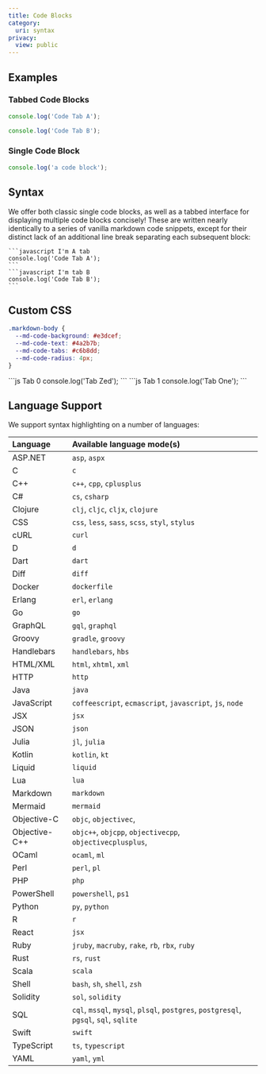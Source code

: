 ```yaml
---
title: Code Blocks
category:
  uri: syntax
privacy:
  view: public
---
```


## Examples

### Tabbed Code Blocks

```javascript I'm A tab
console.log('Code Tab A');
```
```javascript I'm tab B
console.log('Code Tab B');
```

### Single Code Block

```javascript
console.log('a code block');
```

## Syntax

We offer both classic single code blocks, as well as a tabbed interface for displaying multiple code blocks concisely! These are written nearly identically to a series of vanilla markdown code snippets, except for their distinct lack of an additional line break separating each subsequent block:

````
```javascript I'm A tab
console.log('Code Tab A');
```
```javascript I'm tab B
console.log('Code Tab B');
```
````

## Custom CSS

```css Theme Variables
.markdown-body {
  --md-code-background: #e3dcef;
  --md-code-text: #4a2b7b;
  --md-code-tabs: #c6b8dd;
  --md-code-radius: 4px;
}
```

<div style={{ '--md-code-background': '#e3dcef', '--md-code-text': '#4a2b7b', '--md-code-tabs': '#c6b8dd', '--md-code-radius': '4px' }}>
```js Tab 0
console.log('Tab Zed');
```
```js Tab 1
console.log('Tab One');
```
</div>

## Language Support

We support syntax highlighting on a number of languages:

| Language      | Available language mode(s)                                                           |
| :------------ | :----------------------------------------------------------------------------------- |
| ASP.NET       | `asp`, `aspx`                                                                        |
| C             | `c`                                                                                  |
| C++           | `c++`, `cpp`, `cplusplus`                                                            |
| C#            | `cs`, `csharp`                                                                       |
| Clojure       | `clj`, `cljc`, `cljx`, `clojure`                                                     |
| CSS           | `css`, `less`, `sass`, `scss`, `styl`, `stylus`                                      |
| cURL          | `curl`                                                                               |
| D             | `d`                                                                                  |
| Dart          | `dart`                                                                               |
| Diff          | `diff`                                                                               |
| Docker        | `dockerfile`                                                                         |
| Erlang        | `erl`, `erlang`                                                                      |
| Go            | `go`                                                                                 |
| GraphQL       | `gql`, `graphql`                                                                     |
| Groovy        | `gradle`, `groovy`                                                                   |
| Handlebars    | `handlebars`, `hbs`                                                                  |
| HTML/XML      | `html`, `xhtml`, `xml`                                                               |
| HTTP          | `http`                                                                               |
| Java          | `java`                                                                               |
| JavaScript    | `coffeescript`, `ecmascript`, `javascript`, `js`, `node`                             |
| JSX           | `jsx`                                                                                |
| JSON          | `json`                                                                               |
| Julia         | `jl`, `julia`                                                                        |
| Kotlin        | `kotlin`, `kt`                                                                       |
| Liquid        | `liquid`                                                                             |
| Lua           | `lua`                                                                                |
| Markdown      | `markdown`                                                                           |
| Mermaid       | `mermaid`                                                                            |
| Objective-C   | `objc`, `objectivec`,                                                                |
| Objective-C++ | `objc++`, `objcpp`, `objectivecpp`, `objectivecplusplus`,                            |
| OCaml         | `ocaml`, `ml`                                                                        |
| Perl          | `perl`, `pl`                                                                         |
| PHP           | `php`                                                                                |
| PowerShell    | `powershell`, `ps1`                                                                  |
| Python        | `py`, `python`                                                                       |
| R             | `r`                                                                                  |
| React         | `jsx`                                                                                |
| Ruby          | `jruby`, `macruby`, `rake`, `rb`, `rbx`, `ruby`                                      |
| Rust          | `rs`, `rust`                                                                         |
| Scala         | `scala`                                                                              |
| Shell         | `bash`, `sh`, `shell`, `zsh`                                                         |
| Solidity      | `sol`, `solidity`                                                                    |
| SQL           | `cql`, `mssql`, `mysql`, `plsql`, `postgres`, `postgresql`, `pgsql`, `sql`, `sqlite` |
| Swift         | `swift`                                                                              |
| TypeScript    | `ts`, `typescript`                                                                   |
| YAML          | `yaml`, `yml`                                                                        |
